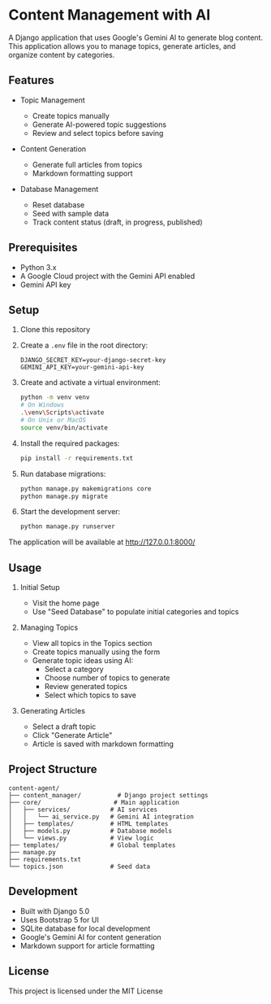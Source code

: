 # Content Management with AI

A Django application that uses Google's Gemini AI to generate blog content. This application allows you to manage topics, generate articles, and organize content by categories.

## Features

- Topic Management
  - Create topics manually
  - Generate AI-powered topic suggestions
  - Review and select topics before saving

- Content Generation
  - Generate full articles from topics
  - Markdown formatting support

- Database Management
  - Reset database
  - Seed with sample data
  - Track content status (draft, in progress, published)

## Prerequisites

- Python 3.x
- A Google Cloud project with the Gemini API enabled
- Gemini API key

## Setup

1. Clone this repository

2. Create a `.env` file in the root directory:
   ```
   DJANGO_SECRET_KEY=your-django-secret-key
   GEMINI_API_KEY=your-gemini-api-key
   ```

3. Create and activate a virtual environment:
   ```bash
   python -m venv venv
   # On Windows
   .\venv\Scripts\activate
   # On Unix or MacOS
   source venv/bin/activate
   ```

4. Install the required packages:
   ```bash
   pip install -r requirements.txt
   ```

5. Run database migrations:
   ```bash
   python manage.py makemigrations core
   python manage.py migrate
   ```

6. Start the development server:
   ```bash
   python manage.py runserver
   ```

The application will be available at http://127.0.0.1:8000/

## Usage

1. Initial Setup
   - Visit the home page
   - Use "Seed Database" to populate initial categories and topics

2. Managing Topics
   - View all topics in the Topics section
   - Create topics manually using the form
   - Generate topic ideas using AI:
     - Select a category
     - Choose number of topics to generate
     - Review generated topics
     - Select which topics to save

3. Generating Articles
   - Select a draft topic
   - Click "Generate Article"
   - Article is saved with markdown formatting

## Project Structure

```
content-agent/
├── content_manager/          # Django project settings
├── core/                    # Main application
│   ├── services/           # AI services
│   │   └── ai_service.py   # Gemini AI integration
│   ├── templates/          # HTML templates
│   ├── models.py           # Database models
│   └── views.py            # View logic
├── templates/              # Global templates
├── manage.py
├── requirements.txt
└── topics.json             # Seed data
```

## Development

- Built with Django 5.0
- Uses Bootstrap 5 for UI
- SQLite database for local development
- Google's Gemini AI for content generation
- Markdown support for article formatting

## License

This project is licensed under the MIT License

